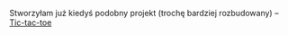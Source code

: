 Stworzyłam już kiedyś podobny projekt (trochę bardziej rozbudowany) – [Tic-tac-toe](https://github.com/andziuba/tic-tac-toe)
